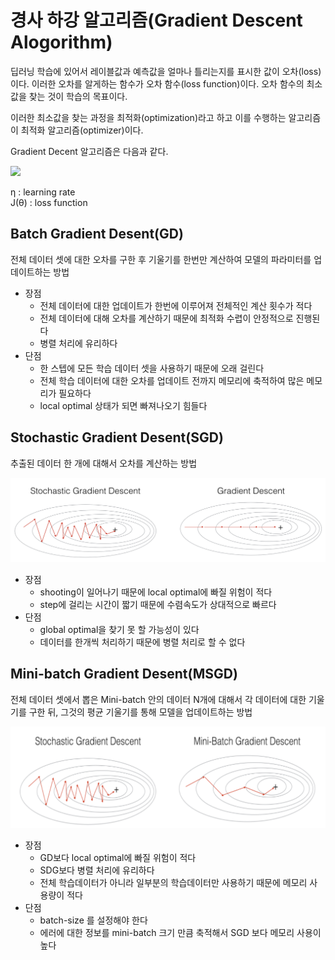 # 경사 하강 알고리즘(Gradient Descent Alogorithm)

딥러닝 학습에 있어서 레이블값과 예측값을 얼마나 틀리는지를 표시한 값이 오차(loss)이다. 이러한 오차를 알게하는 함수가 오차 함수(loss function)이다. 오차 함수의 최소값을 찾는 것이 학습의 목표이다.

이러한 최소값을 찾는 과정을 최적화(optimization)라고 하고 이를 수행하는 알고리즘이 최적화 알고리즘(optimizer)이다.

Gradient Decent 알고리즘은 다음과 같다.

![](https://render.githubusercontent.com/render/math?math=\theta_{t+1}%20=%20\theta_t%20-%20\eta\nabla_\theta%20J(\theta))


η : learning rate  
J(θ) : loss function


## Batch Gradient Desent(GD)
전체 데이터 셋에 대한 오차를 구한 후 기울기를 한번만 계산하여 모델의 파라미터를 업데이트하는 방법  

- 장점
    - 전체 데이터에 대한 업데이트가 한번에 이루어져 전체적인 계산 횟수가 적다
    - 전체 데이터에 대해 오차를 계산하기 때문에 최적화 수렵이 안정적으로 진행된다
    - 병렬 처리에 유리하다
- 단점
    - 한 스텝에 모든 학습 데이터 셋을 사용하기 때문에 오래 걸린다
    - 전체 학습 데이터에 대한 오차를 업데이트 전까지 메모리에 축적하여 많은 메모리가 필요하다
    - local optimal 상태가 되면 빠져나오기 힘들다

## Stochastic Gradient Desent(SGD)
추출된 데이터 한 개에 대해서 오차를 계산하는 방법  

![](./images/sgd-gd.png)

- 장점
    - shooting이 일어나기 때문에 local optimal에 빠질 위험이 적다
    - step에 걸리는 시간이 짧기 때문에 수렴속도가 상대적으로 빠르다
- 단점
    - global optimal을 찾기 못 할 가능성이 있다
    - 데이터를 한개씩 처리하기 때문에 병렬 처리로 할 수 없다

## Mini-batch Gradient Desent(MSGD)
전체 데이터 셋에서 뽑은 Mini-batch 안의 데이터 N개에 대해서 각 데이터에 대한 기울기를 구한 뒤, 그것의 평균 기울기를 통해 모델을 업데이트하는 방법

![](./images/sgd-msgd.png)

- 장점
    - GD보다 local optimal에 빠질 위험이 적다
    - SDG보다 병렬 처리에 유리하다
    - 전체 학습데이터가 아니라 일부분의 학습데이터만 사용하기 때문에 메모리 사용량이 적다
- 단점
    - batch-size 를 설정해야 한다
    - 에러에 대한 정보를 mini-batch 크기 만큼 축적해서 SGD 보다 메모리 사용이 높다
